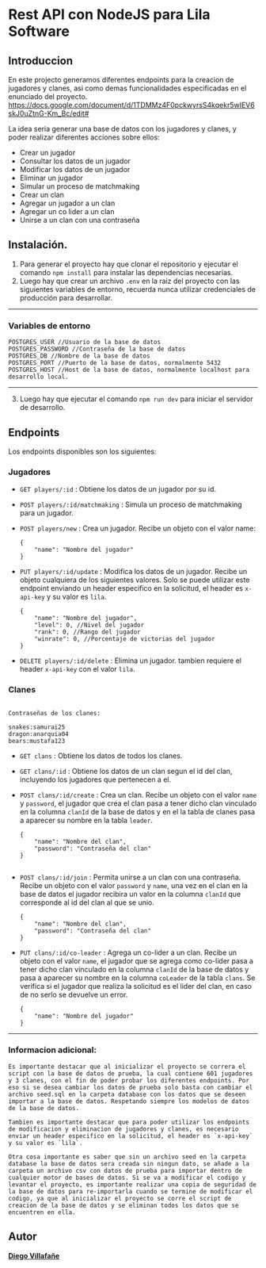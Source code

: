 # Rest API con NodeJS para Lila Software

## Introduccion

En este projecto generamos diferentes endpoints para la creacion de jugadores y clanes, asi como demas funcionalidades especificadas en el enunciado del proyecto.
https://docs.google.com/document/d/1TDMMz4F0pckwyrsS4kqekr5wIEV6skJ0uZtnG-Km_Bc/edit#

La idea seria generar una base de datos con los jugadores y clanes, y poder realizar diferentes acciones sobre ellos:

- Crear un jugador
- Consultar los datos de un jugador
- Modificar los datos de un jugador
- Eliminar un jugador
- Simular un proceso de matchmaking
- Crear un clan
- Agregar un jugador a un clan
- Agregar un co lider a un clan
- Unirse a un clan con una contraseña

## Instalación.

1. Para generar el proyecto hay que clonar el repositorio y ejecutar el comando `npm install` para instalar las dependencias necesarias.
2. Luego hay que crear un archivo `.env` en la raiz del proyecto con las siguientes variables de entorno, recuerda nunca utilizar credenciales de producción para desarrollar.

---

### Variables de entorno

```
POSTGRES_USER //Usuario de la base de datos
POSTGRES_PASSWORD //Contraseña de la base de datos
POSTGRES_DB //Nombre de la base de datos
POSTGRES_PORT //Puerto de la base de datos, normalmente 5432
POSTGRES_HOST //Host de la base de datos, normalmente localhost para desarrollo local.
```

---

3. Luego hay que ejecutar el comando `npm run dev` para iniciar el servidor de desarrollo.

## Endpoints

Los endpoints disponibles son los siguientes:

### Jugadores

- `GET players/:id` : Obtiene los datos de un jugador por su id.

- `POST players/:id/matchmaking` : Simula un proceso de matchmaking para un jugador.

- `POST players/new` : Crea un jugador. Recibe un objeto con el valor name:

  ```
  {
      "name": "Nombre del jugador"
  }
  ```

- `PUT players/:id/update` : Modifica los datos de un jugador. Recibe un objeto cualquiera de los siguientes valores. Solo se puede utilizar este endpoint enviando un header especifico en la solicitud, el header es `x-api-key` y su valor es `lila`.

  ```
  {
      "name": "Nombre del jugador",
      "level": 0, //Nivel del jugador
      "rank": 0, //Rango del jugador
      "winrate": 0, //Porcentaje de victorias del jugador
  }
  ```

- `DELETE players/:id/delete` : Elimina un jugador. tambien requiere el header `x-api-key` con el valor `lila`.

### Clanes

```

Contraseñas de los clanes:

snakes:samurai25
dragon:anarquia04
bears:mustafa123

```

- `GET clans` : Obtiene los datos de todos los clanes.

- `GET clans/:id` : Obtiene los datos de un clan segun el id del clan, incluyendo los jugadores que pertenecen a el.

- `POST clans/:id/create` : Crea un clan. Recibe un objeto con el valor `name` y `password`, el jugador que crea el clan pasa a tener dicho clan vinculado en la columna `clanId` de la base de datos y en el la tabla de clanes pasa a aparecer su nombre en la tabla `leader`.

  ```
  {
      "name": "Nombre del clan",
      "password": "Contraseña del clan"
  }
  ```

  ```

  ```

- `POST clans/:id/join` : Permita unirse a un clan con una contraseña. Recibe un objeto con el valor `password` y `name`, una vez en el clan en la base de datos el jugador recibira un valor en la columna `clanId` que corresponde al id del clan al que se unio.

  ```
  {
      "name": "Nombre del clan",
      "password": "Contraseña del clan"
  }
  ```

- `PUT clans/:id/co-leader` : Agrega un co-lider a un clan. Recibe un objeto con el valor `name`, el jugador que se agrega como co-lider pasa a tener dicho clan vinculado en la columna `clanId` de la base de datos y pasa a aparecer su nombre en la columna `coLeader` de la tabla `clans`. Se verifica si el jugador que realiza la solicitud es el lider del clan, en caso de no serlo se devuelve un error.

  ```
  {
      "name": "Nombre del jugador"
  }
  ```

---

### Informacion adicional:

```
Es importante destacar que al inicializar el proyecto se correra el script con la base de datos de prueba, la cual contiene 601 jugadores y 3 clanes, con el fin de poder probar los diferentes endpoints. Por eso si se desea cambiar los datos de prueba solo basta con cambiar el archivo seed.sql en la carpeta database con los datos que se deseen importar a la base de datos. Respetando siempre los modelos de datos de la base de datos.

Tambien es importante destacar que para poder utilizar los endpoints de modificacion y eliminacion de jugadores y clanes, es necesario enviar un header especifico en la solicitud, el header es `x-api-key` y su valor es `lila`.

Otra cosa importante es saber que sin un archivo seed en la carpeta database la base de datos sera creada sin ningun dato, se añade a la carpeta un archivo csv con datos de prueba para importar dentro de cualquier motor de bases de datos. Si se va a modificar el codigo y levantar el proyecto, es importante realizar una copia de seguridad de la base de datos para re-importarla cuando se termine de modificar el codigo, ya que al inicializar el proyecto se corre el script de creacion de la base de datos y se eliminan todos los datos que se encuentren en ella.
```

## Autor

[**Diego Villafañe**](https://www.diegovillafane.com/)
